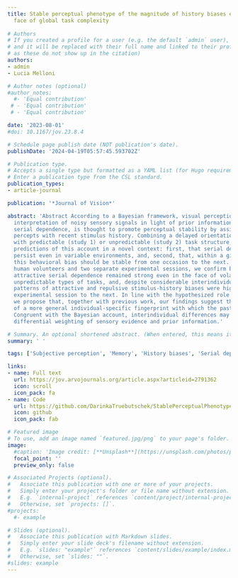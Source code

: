 ```yaml
---
title: Stable perceptual phenotype of the magnitude of history biases even in the
  face of global task complexity
  
# Authors
# If you created a profile for a user (e.g. the default `admin` user), write the username (folder name) here
# and it will be replaced with their full name and linked to their profile. (Does not work for names with special characters
# as these do not show up in the citation)  
authors:
- admin
- Lucia Melloni

# Author notes (optional)
#author_notes:
  #- 'Equal contribution'
 # - 'Equal contribution'
 # - 'Equal contribution'

date: '2023-08-01'
#doi: 10.1167/jov.23.8.4

# Schedule page publish date (NOT publication's date).
publishDate: '2024-04-19T05:57:45.593702Z'

# Publication type.
# Accepts a single type but formatted as a YAML list (for Hugo requirements).
# Enter a publication type from the CSL standard.
publication_types:
- article-journal

publication: '*Journal of Vision*'

abstract: 'Abstract According to a Bayesian framework, visual perception requires active
  interpretation of noisy sensory signals in light of prior information. One such mechanism,
  serial dependence, is thought to promote perceptual stability by assimilating current 
  percepts with recent stimulus history. Combining a delayed orientation-adjustment paradigm
  with predictable (study 1) or unpredictable (study 2) task structure, we test two key 
  predictions of this account in a novel context: first, that serial dependence should 
  persist even in variable environments, and, second, that, within a given observer and context,
  this behavioral bias should be stable from one occasion to the next. Relying on data of 41 
  human volunteers and two separate experimental sessions, we confirm both hypotheses. Group-level
  attractive serial dependence remained strong even in the face of volatile settings with multiple,
  unpredictable types of tasks, and, despite considerable interindividual variability, within-subject
  patterns of attractive and repulsive stimulus-history biases were highly stable from one 
  experimental session to the next. In line with the hypothesized role of serial dependence,
  we propose that, together with previous work, our findings suggest the existence 
  of a more general individual-specific fingerprint with which the past shapes current percetion.
  Congruent with the Bayesian account, interindividual differences may then result from
  differential weighting of sensory evidence and prior information.'

# Summary. An optional shortened abstract. (When entered, this means it won't be displayed on the front page)
summary: ' '

tags: ['Subjective perception', 'Memory', 'History biases', 'Serial dependence', 'Interindividual differences']

links:
- name: Full text
  url: https://jov.arvojournals.org/article.aspx?articleid=2791362
  icon: scroll
  icon_pack: fa
- name: Code
  url: https://github.com/DarinkaTruebutschek/StablePerceptualPhenotype
  icon: github
  icon_pack: fab

# Featured image
# To use, add an image named `featured.jpg/png` to your page's folder.
image:
  #caption: 'Image credit: [**Unsplash**](https://unsplash.com/photos/pLCdAaMFLTE)'
  focal_point: ''
  preview_only: false

# Associated Projects (optional).
#   Associate this publication with one or more of your projects.
#   Simply enter your project's folder or file name without extension.
#   E.g. `internal-project` references `content/project/internal-project/index.md`.
#   Otherwise, set `projects: []`.
#projects:
  #- example

# Slides (optional).
#   Associate this publication with Markdown slides.
#   Simply enter your slide deck's filename without extension.
#   E.g. `slides: "example"` references `content/slides/example/index.md`.
#   Otherwise, set `slides: ""`.
#slides: example
---
```


